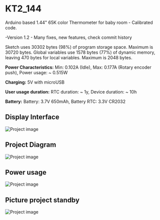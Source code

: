 # KT2_144
Arduino based 1.44" 65K color Thermometer for baby room - Calibrated code.

-Version 1.2 - Many fixes, new features, check commit history

Sketch uses 30302 bytes (98%) of program storage space. Maximum is 30720 bytes.
Global variables use 1578 bytes (77%) of dynamic memory, leaving 470 bytes for local variables. Maximum is 2048 bytes.

<b>Power Characteristics:</b>
Min: 0.102A (Idle), 
Max: 0.177A (Rotary encoder push), 
Power usage: ~ 0.515W

<b>Charging:</b>
5V with microUSB

<b>User usage duration:</b>
RTC duration: ~ 1y, 
Device duration: ~ 10h

<b>Battery:</b>
Battery: 3.7V 650mAh, 
Battery RTC: 3.3V CR2032

<h2>Display Interface</h2>

![Project image](https://github.com/stlevkov/KT2_144/blob/master/Resources/display_interface.jpg)

<h2>Project Diagram </h2>

![Project image](https://github.com/stlevkov/1.44-Home-Thermometer/blob/master/Resources/fritzing_katrin_therm.png)

<h2>Power usage </h2>

![Project image](https://github.com/stlevkov/KT2_144/blob/master/Resources/power_usage.png)

<h2>Picture project standby</h2>

![Project image](https://github.com/stlevkov/KT2_144/blob/master/Resources/project_standby.jpg)


